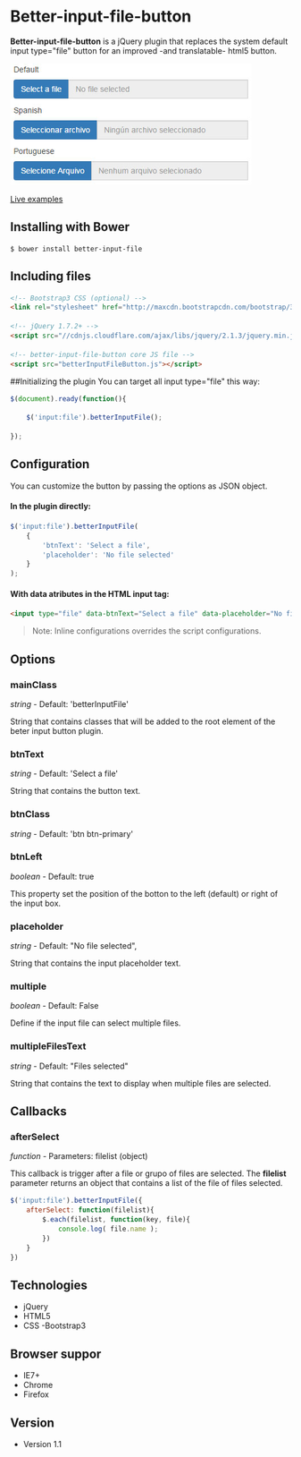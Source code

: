 # Better-input-file-button


**Better-input-file-button** is a jQuery plugin that replaces the system default input type="file" button for an improved -and translatable- html5 button.

![Preview](https://raw.githubusercontent.com/Lukas238/better-input-file/master/resources/preview.jpg)



[Live examples](http://jsfiddle.net/Lukas238/YwNa4/embedded/result,js,html/) 

## Installing with Bower
```script
$ bower install better-input-file
```



## Including files
```html
<!-- Bootstrap3 CSS (optional) -->
<link rel="stylesheet" href="http://maxcdn.bootstrapcdn.com/bootstrap/3.3.7/css/bootstrap.min.css">

<!-- jQuery 1.7.2+ -->
<script src="//cdnjs.cloudflare.com/ajax/libs/jquery/2.1.3/jquery.min.js"></script>

<!-- better-input-file-button core JS file -->
<script src="betterInputFileButton.js"></script>
```

##Initializing the plugin
You can target all input type="file" this way:

```js
$(document).ready(function(){
    
	$('input:file').betterInputFile();
	
});
```	

## Configuration
You can customize the button by passing the options as JSON object.

#### In the plugin directly:
```js
$('input:file').betterInputFile(
    {
        'btnText': 'Select a file',
        'placeholder': 'No file selected'
    }
);
```
#### With **data** atributes in the HTML input tag:
```html
<input type="file" data-btnText="Select a file" data-placeholder="No file selected" />
```

>Note: Inline configurations overrides the script configurations.


## Options

### mainClass
_string_ - Default: 'betterInputFile'

String that contains classes that will be added to the root element of the beter input button plugin.

### btnText
_string_ - Default: 'Select a file'

String that contains the button text.

### btnClass
_string_ - Default: 'btn btn-primary'

### btnLeft
_boolean_ - Default: true

This property set the position of the botton to the left (default) or right of the input box.


### placeholder
_string_ - Default: "No file selected",

String that contains the input placeholder text.	

### multiple
_boolean_ - Default: False

Define if the input file can select multiple files.

### multipleFilesText
_string_ - Default: "Files selected"

String that contains the text to display when multiple files are selected.


## Callbacks

### afterSelect
_function_ - Parameters: filelist (object)

This callback is trigger after a file or grupo of files are selected.
The **filelist** parameter returns an object that contains a list of the file of files selected.

```js
$('input:file').betterInputFile({
    afterSelect: function(filelist){
        $.each(filelist, function(key, file){
            console.log( file.name );
        })
    }
})
```


## Technologies
- jQuery
- HTML5
- CSS
-Bootstrap3


## Browser suppor
- IE7+
- Chrome
- Firefox


## Version 
* Version 1.1
